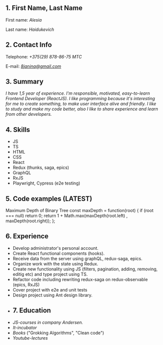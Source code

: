 ## 1. First Name, Last Name
First name: *Alesia*

Last name: *Haidukevich*
## 2. Contact Info
Telephone: *+375(29) 878-86-75 МТС*

E-mail: *8janina@gmail.com*
## 3. Summary
*I have 1,5 year of experience. I'm responsible, motivated, easy-to-learn Frontend Developer (ReactJS). I like
programming because it's interesting for me to create something, to make user
interface alive and friendly. I like to study and make my code better, also I like
to share experience and learn from other developers.*
## 4. Skills
- JS
- TS
- HTML
- CSS
- React
- Redux (thunks, saga, epics)
- GraphQL
- RxJS
- Playwright, Cypress (e2e testing)
## 5. Code examples (LATEST)
Maximum Depth of Binary Tree
const maxDepth = function(root) {
if (root === null) return 0;
return 1 + Math.max(maxDepth(root.left) , maxDepth(root.right));
};
## 6. Experience
- Develop administrator's personal account.
- Create React functional components (hooks).
- Receive data from the server using graphQL, redux-saga, epics.
- Organize work with the state using Redux.
- Create new functionality using JS (filters, pagination, adding, removing, editig etc) and type project using TS.
- Refactor code including rewriting redux-saga on redux-observable (epics, RxJS)
- Cover project with e2e and unit tests
- Design project using Ant design library.
- ## 7. Education
- *JS-courses in company Andersen.*
- *It-incubator*
- *Books* ("Grokking Algorithms", "Clean code")
- *Youtube-lectures*